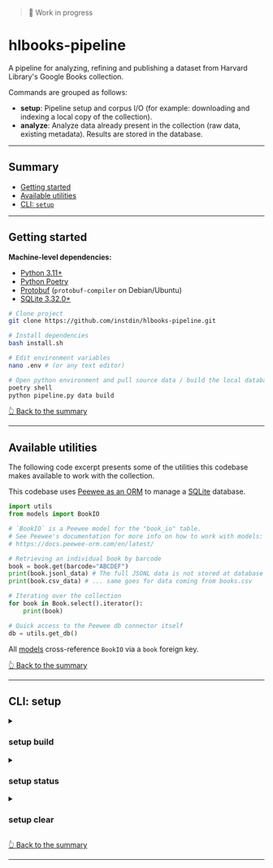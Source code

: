 > 🚧 Work in progress 

# hlbooks-pipeline
A pipeline for analyzing, refining and publishing a dataset from Harvard Library's Google Books collection.

Commands are grouped as follows:
- **setup**: Pipeline setup and corpus I/O (for example: downloading and indexing a local copy of the collection).
- **analyze**: Analyze data already present in the collection (raw data, existing metadata). Results are stored in the database.

---

## Summary 
- [Getting started](#getting-started)
- [Available utilities](#available-utilities)
- [CLI: `setup`](#cli-setup)

---

## Getting started 

**Machine-level dependencies:**
- [Python 3.11+](https://python.org)
- [Python Poetry](https://python-poetry.org/)
- [Protobuf](https://github.com/protocolbuffers/protobuf) (`protobuf-compiler` on Debian/Ubuntu)
- [SQLite 3.32.0+](https://www.sqlite.org/)

```bash
# Clone project
git clone https://github.com/instdin/hlbooks-pipeline.git

# Install dependencies
bash install.sh

# Edit environment variables
nano .env # (or any text editor)

# Open python environment and pull source data / build the local database
poetry shell
python pipeline.py data build
```

[👆 Back to the summary](#summary)

---

## Available utilities

The following code excerpt presents some of the utilities this codebase makes available to work with the collection.

This codebase uses [Peewee as an ORM](https://docs.peewee-orm.com/en/latest/) to manage a [SQLite](https://www.sqlite.org/) database.

```python
import utils
from models import BookIO

# `BookIO` is a Peewee model for the "book_io" table.
# See Peewee's documentation for more info on how to work with models:
# https://docs.peewee-orm.com/en/latest/

# Retrieving an individual book by barcode
book = book.get(barcode="ABCDEF")
print(book.jsonl_data) # The full JSONL data is not stored at database level, but retrieved on the fly.
print(book.csv_data) # ... same goes for data coming from books.csv

# Iterating over the collection
for book in Book.select().iterator():
    print(book)

# Quick access to the Peewee db connector itself
db = utils.get_db()
```

All [models](/models/) cross-reference `BookIO` via a `book` foreign key.

[👆 Back to the summary](#summary)

---

## CLI: setup 

<details>
<summary><h3>setup build</h3></summary>

> ⚠️ This command must be run at least once.

Prepares the pipeline:
- Creates database tables
- Downloads source files from the output of GRIN-TO-S3 that was saved on S3/R2
- Indexes individual records from both JSONL and CSV files so BookIO can perform random access

```bash
python pipeline.py setup build
python pipeline.py setup build --update # Overwrite existing source files
python pipeline.py setup build --tables-only # Allows for only creating tables without populating them
```
</details>

<details>
<summary><h3>setup status</h3></summary>

Reports on the pipeline's status (database and cache size, etc ...)

```bash
python pipeline.py setup status
```

</details>

<details>
<summary><h3>setup clear</h3></summary>

Clears local data. Asks for confirmation before deleting each top-level folder/item.

```bash
python pipeline.py setup clear
```

</details>

[👆 Back to the summary](#summary)

---